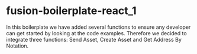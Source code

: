# fusion-boilerplate-react_1
In this boilerplate we have added several functions to ensure any developer can get started by looking at the code examples. Therefore we decided to integrate three functions: Send Asset, Create Asset and Get Address By Notation. 
